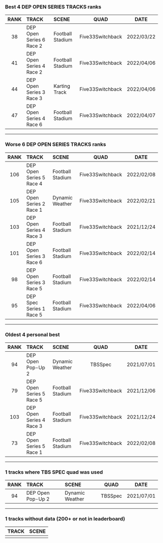 ### Best 4 DEP OPEN SERIES TRACKS ranks
|RANK|TRACK|SCENE|QUAD|DATE|
|:---:|:---|:---|:---:|:---:|
|38|DEP Open Series 6 Race 2|Football Stadium|Five33Switchback|2022/03/22|
|41|DEP Open Series 4 Race 2|Football Stadium|Five33Switchback|2022/04/06|
|44|DEP Open Series 3 Race 3|Karting Track|Five33Switchback|2022/04/06|
|47|DEP Open Series 4 Race 6|Football Stadium|Five33Switchback|2022/04/07|
---
### Worse 6 DEP OPEN SERIES TRACKS ranks
|RANK|TRACK|SCENE|QUAD|DATE|
|:---:|:---|:---|:---:|:---:|
|106|DEP Open Series 5 Race 4|Football Stadium|Five33Switchback|2022/02/08|
|105|DEP Open Series 2 Race 1|Dynamic Weather|Five33Switchback|2022/02/21|
|103|DEP Open Series 4 Race 3|Football Stadium|Five33Switchback|2021/12/24|
|101|DEP Open Series 3 Race 6|Football Stadium|Five33Switchback|2022/02/14|
|98|DEP Open Series 3 Race 5|Football Stadium|Five33Switchback|2022/02/14|
|95|DEP Spec Series 1 Race 5|Football Stadium|Five33Switchback|2022/04/06|
---
### Oldest 4 personal best
|RANK|TRACK|SCENE|QUAD|DATE|
|:---:|:---|:---|:---:|:---:|
|94|DEP Open Pop-Up 2|Dynamic Weather|TBSSpec|2021/07/01|
|79|DEP Open Series 5 Race 5|Football Stadium|Five33Switchback|2021/12/06|
|103|DEP Open Series 4 Race 3|Football Stadium|Five33Switchback|2021/12/24|
|73|DEP Open Series 5 Race 1|Football Stadium|Five33Switchback|2022/02/08|
---
### 1 tracks where TBS SPEC quad was used
|RANK|TRACK|SCENE|QUAD|DATE|
|:---:|:---|:---|:---:|:---:|
|94|DEP Open Pop-Up 2|Dynamic Weather|TBSSpec|2021/07/01|
---
### 1 tracks without data (200+ or not in leaderboard)
|TRACK|SCENE|
|:---|:---|
|||

